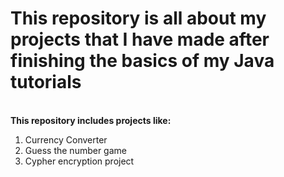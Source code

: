 <h1>This repository is all about my projects that I have made after finishing the basics of my Java tutorials</h1><br>
<b>This repository includes projects like:</b>

<ol type="number">
<li>Currency Converter</li>
<li>Guess the number game</li>
<li>Cypher encryption project</li>  
</ol>
